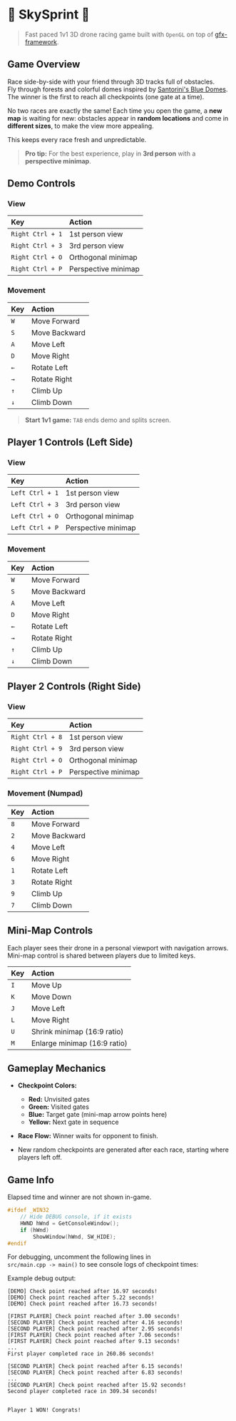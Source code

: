 # 🏁 SkySprint 🚁

> Fast paced 1v1 3D drone racing game built with `OpenGL` on top of
> [gfx-framework](https://github.com/UPB-Graphics/gfx-framework).


## Game Overview

Race side-by-side with your friend through 3D tracks full of obstacles.  
Fly through forests and colorful domes inspired by [Santorini's Blue Domes](https://imgs.search.brave.com/vEynbfF19sFE7PqAhwC7OtQIzei6gxHJDDgJyYD9rB8/rs:fit:860:0:0:0/g:ce/aHR0cHM6Ly93d3cu/c3Ryb2dpbGlzYW50/b3JpbmkuY29tL2Js/b2cvdXNlci9wYWdl/cy8wMS5ob21lLzIy/LjEwLWJlc3Qtc2Fu/dG9yaW5pLWJsdWUt/ZG9tZXMtY2h1cmNo/ZXMvc2FudG9yaW5p/LWJsdWUtZG9tZXMu/anBn).  
The winner is the first to reach all checkpoints (one gate at a time).

No two races are exactly the same!
Each time you open the game, a **new map** is waiting for new:
obstacles appear in **random locations** and come in **different sizes**,
to make the view more appealing.

This keeps every race fresh and unpredictable.

> **Pro tip:** For the best experience, play in **3rd person** with a **perspective minimap**.


## Demo Controls

### View
| Key | Action |
| :--- | :--- |
| `Right Ctrl + 1` | 1st person view |
| `Right Ctrl + 3` | 3rd person view |
| `Right Ctrl + O` | Orthogonal minimap |
| `Right Ctrl + P` | Perspective minimap |

### Movement
| Key | Action |
| :--- | :--- |
| `W` | Move Forward |
| `S` | Move Backward |
| `A` | Move Left |
| `D` | Move Right |
| `←` | Rotate Left |
| `→` | Rotate Right |
| `↑` | Climb Up |
| `↓` | Climb Down |

> **Start 1v1 game:** `TAB` ends demo and splits screen.


## Player 1 Controls (Left Side)

### View
| Key | Action |
| :--- | :--- |
| `Left Ctrl + 1` | 1st person view |
| `Left Ctrl + 3` | 3rd person view |
| `Left Ctrl + O` | Orthogonal minimap |
| `Left Ctrl + P` | Perspective minimap |

### Movement
| Key | Action |
| :--- | :--- |
| `W` | Move Forward |
| `S` | Move Backward |
| `A` | Move Left |
| `D` | Move Right |
| `←` | Rotate Left |
| `→` | Rotate Right |
| `↑` | Climb Up |
| `↓` | Climb Down |


## Player 2 Controls (Right Side)

### View
| Key | Action |
| :--- | :--- |
| `Right Ctrl + 8` | 1st person view |
| `Right Ctrl + 9` | 3rd person view |
| `Right Ctrl + O` | Orthogonal minimap |
| `Right Ctrl + P` | Perspective minimap |

### Movement (Numpad)
| Key | Action |
| :--- | :--- |
| `8` | Move Forward |
| `2` | Move Backward |
| `4` | Move Left |
| `6` | Move Right |
| `1` | Rotate Left |
| `3` | Rotate Right |
| `9` | Climb Up |
| `7` | Climb Down |


## Mini-Map Controls

Each player sees their drone in a personal viewport with navigation arrows.  
Mini-map control is shared between players due to limited keys.

| Key | Action |
| :--- | :--- |
| `I` | Move Up |
| `K` | Move Down |
| `J` | Move Left |
| `L` | Move Right |
| `U` | Shrink minimap (16:9 ratio) |
| `M` | Enlarge minimap (16:9 ratio) |


## Gameplay Mechanics

- **Checkpoint Colors:**  
  - **Red:** Unvisited gates  
  - **Green:** Visited gates  
  - **Blue:** Target gate (mini-map arrow points here)  
  - **Yellow:** Next gate in sequence  

- **Race Flow:** Winner waits for opponent to finish.  
- New random checkpoints are generated after each race, starting where players left off.


## Game Info

Elapsed time and winner are not shown in-game.

```cpp
#ifdef _WIN32
    // Hide DEBUG console, if it exists
    HWND hWnd = GetConsoleWindow();
    if (hWnd)
        ShowWindow(hWnd, SW_HIDE);
#endif
```


For debugging, uncomment the following lines in  
`src/main.cpp -> main()` to see console logs of checkpoint times:


Example debug output:

```
[DEMO] Check point reached after 16.97 seconds!
[DEMO] Check point reached after 5.22 seconds!
[DEMO] Check point reached after 16.73 seconds!

[FIRST PLAYER] Check point reached after 3.00 seconds!
[SECOND PLAYER] Check point reached after 4.16 seconds!
[SECOND PLAYER] Check point reached after 2.95 seconds!
[FIRST PLAYER] Check point reached after 7.06 seconds!
[FIRST PLAYER] Check point reached after 9.13 seconds!
...
First player completed race in 260.86 seconds!

[SECOND PLAYER] Check point reached after 6.15 seconds!
[SECOND PLAYER] Check point reached after 6.83 seconds!
...
[SECOND PLAYER] Check point reached after 15.92 seconds!
Second player completed race in 309.34 seconds!


Player 1 WON! Congrats!

```
